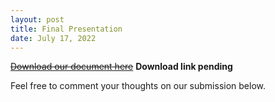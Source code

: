 ```yaml
---
layout: post
title: Final Presentation
date: July 17, 2022
---
```


~~[Download our document here]()~~ **Download link pending**

Feel free to comment your thoughts on our submission below.
